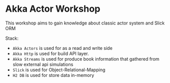 # Akka Actor Workshop
This workshop aims to gain knowledge about classic actor system and Slick ORM

Stack:
- `Akka Actors` is used for as a read and write side
- `Akka Http` is used for build API layer.
- `Akka Streams` is used for produce book information that gathered from slow external api simulations
- `Slick` is used for Object-Relational-Mapping
- `H2 DB` is used for store data in-memory
